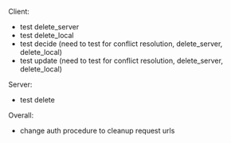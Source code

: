 Client:
- test delete_server
- test delete_local
- test decide (need to test for conflict resolution, delete_server, delete_local)
- test update (need to test for conflict resolution, delete_server, delete_local)

Server:
- test delete

Overall:
- change auth procedure to cleanup request urls
